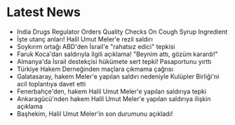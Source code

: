 # Latest News
-  India Drugs Regulator Orders Quality Checks On Cough Syrup Ingredient
-  İşte utanç anları! Halil Umut Meler'e rezil saldırı
-  Soykırım ortağı ABD'den İsrail'e "rahatsız edici" tepkisi
-  Faruk Koca'dan saldırıyla ilgili açıklama! "Beynim attı, gözüm karardı!"
-  Almanya'da İsrail destekçisi hükümete sert tepki! Pasaportunu yırttı
-  Türkiye Hakem Derneğinden maçlara çıkmama çağrısı
-  Galatasaray, hakem Meler'e yapılan saldırı nedeniyle Kulüpler Birliği'ni acil toplantıya davet etti
-  Fenerbahçe'den, hakem Halil Umut Meler'e yapılan saldırıya tepki
-  Ankaragücü'nden hakem Halil Umut Meler'e yapılan saldırıya ilişkin açıklama
-  Başhekim, Halil Umut Meler'in son durumunu açıkladı!
